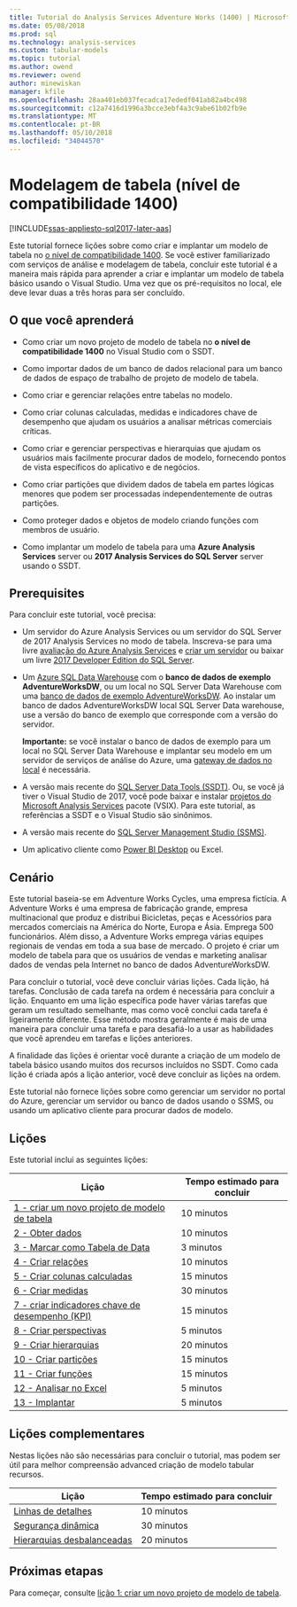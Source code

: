 ```yaml
---
title: Tutorial do Analysis Services Adventure Works (1400) | Microsoft Docs
ms.date: 05/08/2018
ms.prod: sql
ms.technology: analysis-services
ms.custom: tabular-models
ms.topic: tutorial
ms.author: owend
ms.reviewer: owend
author: minewiskan
manager: kfile
ms.openlocfilehash: 28aa401eb037fecadca17ededf041ab82a4bc498
ms.sourcegitcommit: c12a7416d1996a3bcce3ebf4a3c9abe61b02fb9e
ms.translationtype: MT
ms.contentlocale: pt-BR
ms.lasthandoff: 05/10/2018
ms.locfileid: "34044570"
---
```

# <a name="tabular-modeling-1400-compatibility-level"></a>Modelagem de tabela (nível de compatibilidade 1400)

[!INCLUDE[ssas-appliesto-sql2017-later-aas](../../includes/ssas-appliesto-sql2017-later-aas.md)]

Este tutorial fornece lições sobre como criar e implantar um modelo de tabela no [o nível de compatibilidade 1400](../tabular-models/compatibility-level-for-tabular-models-in-analysis-services.md). Se você estiver familiarizado com serviços de análise e modelagem de tabela, concluir este tutorial é a maneira mais rápida para aprender a criar e implantar um modelo de tabela básico usando o Visual Studio. Uma vez que os pré-requisitos no local, ele deve levar duas a três horas para ser concluído.  
  
## <a name="what-you-learn"></a>O que você aprenderá   
  
-   Como criar um novo projeto de modelo de tabela no **o nível de compatibilidade 1400** no Visual Studio com o SSDT.
  
-   Como importar dados de um banco de dados relacional para um banco de dados de espaço de trabalho de projeto de modelo de tabela.  
  
-   Como criar e gerenciar relações entre tabelas no modelo.  
  
-   Como criar colunas calculadas, medidas e indicadores chave de desempenho que ajudam os usuários a analisar métricas comerciais críticas.  
  
-   Como criar e gerenciar perspectivas e hierarquias que ajudam os usuários mais facilmente procurar dados de modelo, fornecendo pontos de vista específicos do aplicativo e de negócios.  
  
-   Como criar partições que dividem dados de tabela em partes lógicas menores que podem ser processadas independentemente de outras partições.  
  
-   Como proteger dados e objetos de modelo criando funções com membros de usuário.  
  
-   Como implantar um modelo de tabela para uma **Azure Analysis Services** server ou **2017 Analysis Services do SQL Server** server usando o SSDT.  
  
## <a name="prerequisites"></a>Prerequisites  

Para concluir este tutorial, você precisa:  
  
-   Um servidor do Azure Analysis Services ou um servidor do SQL Server de 2017 Analysis Services no modo de tabela. Inscreva-se para uma livre [avaliação do Azure Analysis Services](https://azure.microsoft.com/services/analysis-services/) e [criar um servidor](https://docs.microsoft.com/azure/analysis-services/analysis-services-create-server) ou baixar um livre [2017 Developer Edition do SQL Server](https://www.microsoft.com/sql-server/sql-server-downloads).

-   Um [Azure SQL Data Warehouse](https://docs.microsoft.com/azure/sql-data-warehouse/create-data-warehouse-portal) com o **banco de dados de exemplo AdventureWorksDW**, ou um local no SQL Server Data Warehouse com uma [banco de dados de exemplo AdventureWorksDW](https://github.com/Microsoft/sql-server-samples/releases/tag/adventureworks). Ao instalar um banco de dados AdventureWorksDW local SQL Server Data warehouse, use a versão do banco de exemplo que corresponde com a versão do servidor. 

    **Importante:** se você instalar o banco de dados de exemplo para um local no SQL Server Data Warehouse e implantar seu modelo em um servidor de serviços de análise do Azure, uma [gateway de dados no local](https://docs.microsoft.com/azure/analysis-services/analysis-services-gateway) é necessária.

-   A versão mais recente do [SQL Server Data Tools (SSDT)](https://msdn.microsoft.com/library/mt204009.aspx). Ou, se você já tiver o Visual Studio de 2017, você pode baixar e instalar [projetos do Microsoft Analysis Services](https://marketplace.visualstudio.com/items?itemName=ProBITools.MicrosoftAnalysisServicesModelingProjects) pacote (VSIX). Para este tutorial, as referências a SSDT e o Visual Studio são sinônimos. 

-   A versão mais recente do [SQL Server Management Studio (SSMS)](https://docs.microsoft.com/sql/ssms/download-sql-server-management-studio-ssms).    

-   Um aplicativo cliente como [Power BI Desktop](https://powerbi.microsoft.com/desktop/) ou Excel. 

## <a name="scenario"></a>Cenário  

Este tutorial baseia-se em Adventure Works Cycles, uma empresa fictícia. A Adventure Works é uma empresa de fabricação grande, empresa multinacional que produz e distribui Bicicletas, peças e Acessórios para mercados comerciais na América do Norte, Europa e Ásia. Emprega 500 funcionários. Além disso, a Adventure Works emprega várias equipes regionais de vendas em toda a sua base de mercado. O projeto é criar um modelo de tabela para que os usuários de vendas e marketing analisar dados de vendas pela Internet no banco de dados AdventureWorksDW.  
  
Para concluir o tutorial, você deve concluir várias lições. Cada lição, há tarefas. Conclusão de cada tarefa na ordem é necessária para concluir a lição. Enquanto em uma lição específica pode haver várias tarefas que geram um resultado semelhante, mas como você conclui cada tarefa é ligeiramente diferente. Esse método mostra geralmente é mais de uma maneira para concluir uma tarefa e para desafiá-lo a usar as habilidades que você aprendeu em tarefas e lições anteriores.  
  
A finalidade das lições é orientar você durante a criação de um modelo de tabela básico usando muitos dos recursos incluídos no SSDT. Como cada lição é criada após a lição anterior, você deve concluir as lições na ordem.
  
Este tutorial não fornece lições sobre como gerenciar um servidor no portal do Azure, gerenciar um servidor ou banco de dados usando o SSMS, ou usando um aplicativo cliente para procurar dados de modelo. 


## <a name="lessons"></a>Lições  

Este tutorial inclui as seguintes lições:  
  
|Lição|Tempo estimado para concluir|  
|----------|------------------------------|  
|[1 - criar um novo projeto de modelo de tabela](../tutorial-tabular-1400/as-lesson-1-create-a-new-tabular-model-project.md)|10 minutos|  
|[2 - Obter dados](../tutorial-tabular-1400/as-lesson-2-get-data.md)|10 minutos|  
|[3 - Marcar como Tabela de Data](../tutorial-tabular-1400/as-lesson-3-mark-as-date-table.md)|3 minutos|  
|[4 - Criar relações](../tutorial-tabular-1400/as-lesson-4-create-relationships.md)|10 minutos|  
|[5 - Criar colunas calculadas](../tutorial-tabular-1400/as-lesson-5-create-calculated-columns.md)|15 minutos|
|[6 - Criar medidas](../tutorial-tabular-1400/as-lesson-6-create-measures.md)|30 minutos|  
|[7 - criar indicadores chave de desempenho (KPI)](../tutorial-tabular-1400/as-lesson-7-create-key-performance-indicators.md)|15 minutos|  
|[8 - Criar perspectivas](../tutorial-tabular-1400/as-lesson-8-create-perspectives.md)|5 minutos|  
|[9 - Criar hierarquias](../tutorial-tabular-1400/as-lesson-9-create-hierarchies.md)|20 minutos|  
|[10 - Criar partições](../tutorial-tabular-1400/as-lesson-10-create-partitions.md)|15 minutos|  
|[11 - Criar funções](../tutorial-tabular-1400/as-lesson-11-create-roles.md)|15 minutos|  
|[12 - Analisar no Excel](../tutorial-tabular-1400/as-lesson-12-analyze-in-excel.md)|5 minutos| 
|[13 - Implantar](../tutorial-tabular-1400/as-lesson-13-deploy.md)|5 minutos|  
  
## <a name="supplemental-lessons"></a>Lições complementares  

Nestas lições não são necessárias para concluir o tutorial, mas podem ser útil para melhor compreensão advanced criação de modelo tabular recursos.  
  
|Lição|Tempo estimado para concluir|  
|----------|------------------------------|  
|[Linhas de detalhes](../tutorial-tabular-1400/as-supplemental-lesson-detail-rows.md)|10 minutos|
|[Segurança dinâmica](../tutorial-tabular-1400/as-supplemental-lesson-dynamic-security.md)|30 minutos|
|[Hierarquias desbalanceadas](../tutorial-tabular-1400/as-supplemental-lesson-ragged-hierarchies.md)|20 minutos| 

  
## <a name="next-steps"></a>Próximas etapas  

Para começar, consulte [lição 1: criar um novo projeto de modelo de tabela](../tutorial-tabular-1400/as-lesson-1-create-a-new-tabular-model-project.md).  
  
  
  


